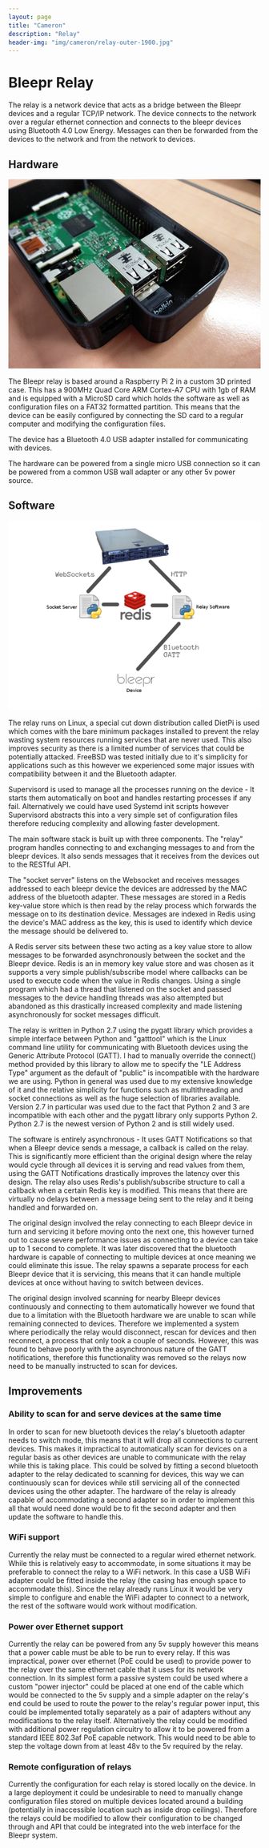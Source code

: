 ```yaml
---
layout: page
title: "Cameron"
description: "Relay"
header-img: "img/cameron/relay-outer-1900.jpg"
---
```


# Bleepr Relay
The relay is a network device that acts as a bridge between the Bleepr
devices and a regular TCP/IP network.  The device connects to the network
over a regular ethernet connection and connects to the bleepr devices using
Bluetooth 4.0 Low Energy.  Messages can then be forwarded from the devices
to the network and from the network to devices.

## Hardware
![Inside of Relay showing Rasberry Pi and USB adapter](/img/cameron/relay-usb-640.jpg)

The Bleepr relay is based around a Raspberry Pi 2 in a custom 3D printed
case.  This has a 900MHz Quad Core ARM Cortex-A7 CPU with 1gb of RAM and is
equipped with a MicroSD card which holds the software as well as
configuration files on a FAT32 formatted partition.  This means that the
device can be easily configured by connecting the SD card to a regular
computer and modifying the configuration files.

The device has a Bluetooth 4.0 USB adapter installed for communicating
with devices.

The hardware can be powered from a single micro USB connection so it can be
powered from a common USB wall adapter or any other 5v power source.

## Software
![Software architecture diagram](/img/cameron/diagram-lines-640.png)

The relay runs on Linux, a special cut down distribution called DietPi is
used which comes with the bare minimum packages installed to prevent the relay
wasting system resources running services that are never used.  This also
improves security as there is a limited number of services that could be
potentially attacked.  FreeBSD was
tested initially due to it's simplicity for applications such as this however
we experienced some major issues with compatibility between it and the Bluetooth
adapter.

Supervisord is used to manage all the processes running on the device - It
starts them automatically on boot and handles restarting processes if any fail.
Alternatively we could have used Systemd init scripts however Supervisord
abstracts this into a very simple set of configuration files therefore reducing
complexity and allowing faster development.

The main software stack is built up with three components.  The "relay" program
handles connecting to and exchanging messages to and from the bleepr devices.
It also sends messages that it receives from the devices out to the RESTful API.

The "socket server" listens on the Websocket and receives messages addressed to
each bleepr device the devices are addressed by the MAC address of the bluetooth
adapter.  These messages are stored in a Redis key-value store which is then
read by the relay process which forwards the message on to its destination
device.  Messages are indexed in Redis using the device's MAC address as the
key, this is used to identify which device the message should be delivered to.

A Redis server sits between these two acting as a key value store to allow
messages to be forwarded asynchronously between the socket and the Bleepr
device.  Redis is an in memory key value store and was chosen as it supports
a very simple publish/subscribe model where callbacks can be used to execute
code when the value in Redis changes.  Using a single program which had a thread
that listened on the socket and passed messages to the device handling threads
was also attempted but abandoned as this drastically increased complexity and
made listening asynchronously for socket messages difficult.

The relay is written in Python 2.7 using the pygatt library which provides a simple
interface between Python and "gatttool" which is the Linux command line utility
for communicating with Bluetooth devices using the Generic Attribute Protocol
(GATT). I had to manually override the connect() method provided by this
library to allow me to specify the "LE Address Type" argument as the default of
"public" is incompatible with the hardware we are using.  Python in general was
used due to my extensive knowledge of it and the relative simplicity for
functions such as multithreading and socket connections as well as the huge
selection of libraries available.  Version 2.7 in particular was used due to the
fact that Python 2 and 3 are incompatible with each other and the pygatt library
only supports Python 2.  Python 2.7 is the newest version of Python 2 and is
still widely used.

The software is entirely asynchronous - It uses GATT Notifications so that when
a Bleepr device sends a message, a callback is called on the relay.  This is
significantly more efficient than the original design where the relay would
cycle through all devices it is serving and read values from them, using the
GATT Notifications drastically improves the latency over this design.  The relay
also uses Redis's publish/subscribe structure to call a callback when a certain
Redis key is modified.  This means that there are virtually no delays between a
message being sent to the relay and it being handled and forwarded on.

The original design involved the relay connecting to each Bleepr device in turn
and servicing it before moving onto the next one, this however turned out to
cause severe performance issues as connecting to a device can take up to 1
second to complete. It was later discovered that the bluetooth hardware is
capable of connecting to multiple devices at once meaning we could eliminate
this issue.
The relay spawns a separate process for each Bleepr device that it is servicing,
this means that it can handle multiple devices at once without having to switch
between devices.

The original design involved scanning for nearby Bleepr devices continuously
and connecting to them automatically however we found that due to a limitation
with the Bluetooth hardware we are unable to scan while remaining connected
to devices.  Therefore we implemented a system where periodically the relay
would disconnect, rescan for devices and then reconnect, a process that only
took a couple of seconds.  However, this was found to behave poorly with
the asynchronous nature of the GATT notifications, therefore this functionality
was removed so the relays now need to be manually instructed to scan for
devices.

## Improvements

### Ability to scan for and serve devices at the same time
In order to scan for new bluetooth devices the relay's bluetooth adapter needs
to switch mode, this means that it will drop all connections to current devices.
This makes it impractical to automatically scan for devices on a regular basis
as other devices are unable to communicate with the relay while this is taking
place.  This could be solved by fitting a second bluetooth adapter to the relay
dedicated to scanning for devices, this way we can continuously scan for devices
while still servicing all of the connected devices using the other adapter. The
hardware of the relay is already capable of accommodating a second adapter so
in order to implement this all that would need done would be to fit the second
adapter and then update the software to handle this.

### WiFi support
Currently the relay must be connected to a regular wired ethernet network. While
this is relatively easy to accommodate, in some situations it may be preferable
to connect the relay to a WiFi network.  In this case a USB WiFi adapter could
be fitted inside the relay (the casing has enough space to accommodate this).
Since the relay already runs Linux it would be very simple to configure and
enable the WiFi adapter to connect to a network, the rest of the software would
work without modification.

### Power over Ethernet support
Currently the relay can be powered from any 5v supply however this means that a
power cable must be able to be run to every relay.  If this was impractical,
power over ethernet (PoE could be used) to provide power to the relay over the
same ethernet cable that it uses for its network connection.  In its simplest
form a passive system could be used where a custom "power injector" could be
placed at one end of the cable which would be connected to the 5v supply and a
simple adapter on the relay's end could be used to route the power to the
relay's regular power input, this could be implemented totally separately as a
pair of adapters without any modifications to the relay itself.  Alternatively
the relay could be modified with additional power regulation circuitry to allow
it to be powered from a standard IEEE 802.3af PoE capable network.  This would
need to be able to step the voltage down from at least 48v to the 5v required
by the relay.

### Remote configuration of relays
Currently the configuration for each relay is stored locally on the device. In a
large deployment it could be undesirable to need to manually change
configuration files stored on multiple devices located around a building
(potentially in inaccessible location such as inside drop ceilings).  Therefore
the relays could be modified to allow their configuration to be changed through
and API that could be integrated into the web interface for the Bleepr system.
